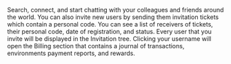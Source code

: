 Search, connect, and start chatting with your colleagues and friends
around the world. You can also invite new users by sending them
invitation tickets which contain a personal code. You can see a list of
receivers of tickets, their personal code, date of registration, and
status. Every user that you invite will be displayed in the Invitation
tree. Clicking your username will open the Billing section that contains
a journal of transactions, environments payment reports, and rewards.
